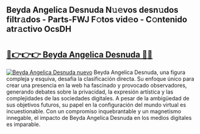 ## Beyda Angelica Desnuda N𝚞𝚎vos desn𝚞dos filtr𝚊dos - Parts-FWJ F𝚘tos vid𝚎o - C𝚘ntenido atr𝚊ctivo OcsDH

# <h2><a href="http://mbbbqj.tromn.icu/?c=Beyda+Angelica+Desnuda">🔗👉👉👉 Beyda Angelica Desnuda 🔗🔗</a></h2>

[![Beyda Angelica Desnuda nuevo](https://i.imgur.com/pEAQMta.gif)](http://mbbbqj.tromn.icu/?c=Beyda+Angelica+Desnuda)
Beyda Angelica Desnuda, una figura compleja y esquiva, desafía la clasificación directa. Su enfoque único para crear una presencia en la web ha fascinado y provocado observadores, generando debates sobre la privacidad, la expresión artística y las complejidades de las sociedades digitales. A pesar de la ambigüedad de sus objetivos futuros, su papel en la configuración del mundo virtual es incuestionable. Con un compromiso inquebrantable y un magnetismo innegable, el impacto de Beyda Angelica Desnuda en los medios digitales es imparable.
